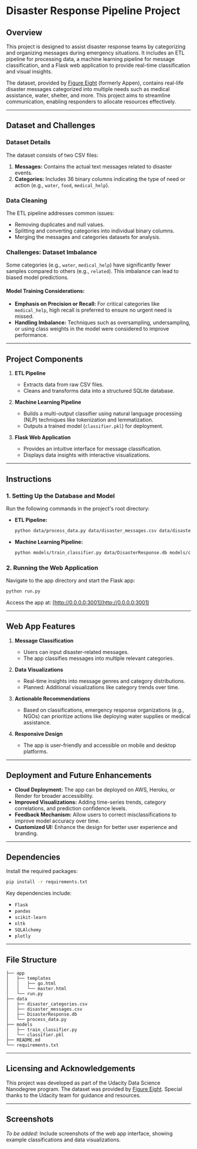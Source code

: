 # Disaster Response Pipeline Project

## Overview
This project is designed to assist disaster response teams by categorizing and organizing messages during emergency situations. It includes an ETL pipeline for processing data, a machine learning pipeline for message classification, and a Flask web application to provide real-time classification and visual insights.

The dataset, provided by [Figure Eight](https://www.figure-eight.com/) (formerly Appen), contains real-life disaster messages categorized into multiple needs such as medical assistance, water, shelter, and more. This project aims to streamline communication, enabling responders to allocate resources effectively.

---

## Dataset and Challenges

### Dataset Details
The dataset consists of two CSV files:
1. **Messages:** Contains the actual text messages related to disaster events.
2. **Categories:** Includes 36 binary columns indicating the type of need or action (e.g., `water`, `food`, `medical_help`).

### Data Cleaning
The ETL pipeline addresses common issues:
- Removing duplicates and null values.
- Splitting and converting categories into individual binary columns.
- Merging the messages and categories datasets for analysis.

### Challenges: Dataset Imbalance
Some categories (e.g., `water`, `medical_help`) have significantly fewer samples compared to others (e.g., `related`). This imbalance can lead to biased model predictions.

#### Model Training Considerations:
- **Emphasis on Precision or Recall:** For critical categories like `medical_help`, high recall is preferred to ensure no urgent need is missed.
- **Handling Imbalance:** Techniques such as oversampling, undersampling, or using class weights in the model were considered to improve performance.

---

## Project Components

1. **ETL Pipeline**
   - Extracts data from raw CSV files.
   - Cleans and transforms data into a structured SQLite database.

2. **Machine Learning Pipeline**
   - Builds a multi-output classifier using natural language processing (NLP) techniques like tokenization and lemmatization.
   - Outputs a trained model (`classifier.pkl`) for deployment.

3. **Flask Web Application**
   - Provides an intuitive interface for message classification.
   - Displays data insights with interactive visualizations.

---

## Instructions

### 1. Setting Up the Database and Model

Run the following commands in the project's root directory:

- **ETL Pipeline:**
  ```bash
  python data/process_data.py data/disaster_messages.csv data/disaster_categories.csv data/DisasterResponse.db
  ```

- **Machine Learning Pipeline:**
  ```bash
  python models/train_classifier.py data/DisasterResponse.db models/classifier.pkl
  ```

### 2. Running the Web Application

Navigate to the app directory and start the Flask app:
```bash
python run.py
```

Access the app at: [http://0.0.0.0:3001](http://0.0.0.0:3001)

---

## Web App Features

1. **Message Classification**
   - Users can input disaster-related messages.
   - The app classifies messages into multiple relevant categories.

2. **Data Visualizations**
   - Real-time insights into message genres and category distributions.
   - Planned: Additional visualizations like category trends over time.

3. **Actionable Recommendations**
   - Based on classifications, emergency response organizations (e.g., NGOs) can prioritize actions like deploying water supplies or medical assistance.

4. **Responsive Design**
   - The app is user-friendly and accessible on mobile and desktop platforms.

---

## Deployment and Future Enhancements

- **Cloud Deployment:** The app can be deployed on AWS, Heroku, or Render for broader accessibility.
- **Improved Visualizations:** Adding time-series trends, category correlations, and prediction confidence levels.
- **Feedback Mechanism:** Allow users to correct misclassifications to improve model accuracy over time.
- **Customized UI:** Enhance the design for better user experience and branding.

---

## Dependencies

Install the required packages:
```bash
pip install -r requirements.txt
```

Key dependencies include:
- `Flask`
- `pandas`
- `scikit-learn`
- `nltk`
- `SQLAlchemy`
- `plotly`

---

## File Structure

```
├── app
│   ├── templates
│   │   ├── go.html
│   │   └── master.html
│   └── run.py
├── data
│   ├── disaster_categories.csv
│   ├── disaster_messages.csv
│   ├── DisasterResponse.db
│   └── process_data.py
├── models
│   ├── train_classifier.py
│   └── classifier.pkl
├── README.md
└── requirements.txt
```

---

## Licensing and Acknowledgements

This project was developed as part of the Udacity Data Science Nanodegree program. The dataset was provided by [Figure Eight](https://www.figure-eight.com/). Special thanks to the Udacity team for guidance and resources.

---

## Screenshots

*To be added*: Include screenshots of the web app interface, showing example classifications and data visualizations.
